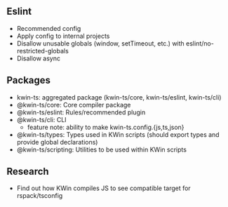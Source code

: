 ## Eslint

- Recommended config
- Apply config to internal projects
- Disallow unusable globals (window, setTimeout, etc.) with eslint/no-restricted-globals
- Disallow async

## Packages

- kwin-ts: aggregated package (kwin-ts/core, kwin-ts/eslint, kwin-ts/cli)
- @kwin-ts/core: Core compiler package
- @kwin-ts/eslint: Rules/recommended plugin
- @kwin-ts/cli: CLI
  - feature note: ability to make kwin-ts.config.{js,ts,json}
- @kwin-ts/types: Types used in KWin scripts (should export types and provide global declarations)
- @kwin-ts/scripting: Utilities to be used within KWin scripts

## Research

- Find out how KWin compiles JS to see compatible target for rspack/tsconfig
